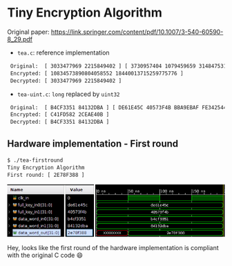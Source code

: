 # Tiny Encryption Algorithm

Original paper: https://link.springer.com/content/pdf/10.1007/3-540-60590-8_29.pdf

- `tea.c`: reference implementation

```bash
 Original:  [ 3033477969 2215849402 ] [ 3730957404 1079459659 3148475311 4264830276 ]
 Encrypted: [ 10834573890804058552 18440013715259775776 ]
 Decrypted: [ 3033477969 2215849402 ]
```

- `tea-uint.c`:  `long` replaced by `uint32`

```bash
 Original:  [ B4CF3351 84132DBA ] [ DE61E45C 40573F4B BBA9EBAF FE342544 ]
 Encrypted: [ C41FD582 2CEAE40B ]
 Decrypted: [ B4CF3351 84132DBA ]
```

## Hardware implementation - First round

```bash
$ ./tea-firstround 
Tiny Encryption Algorithm
First round: [ 2E78F388 ]
```

![img](./img/first-round.png)

Hey, looks like the first round of the hardware implementation is compliant with the original C code :smile:
